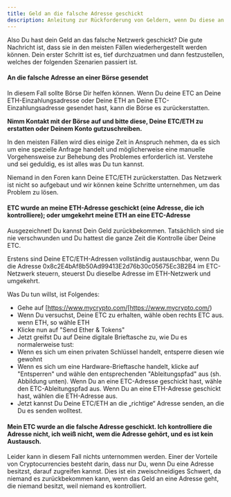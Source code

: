 ```yaml
---
title: Geld an die falsche Adresse geschickt
description: Anleitung zur Rückforderung von Geldern, wenn Du diese an die falsche Adresse sendest
---
```

Also Du hast dein Geld an das falsche Netzwerk geschickt? Die gute Nachricht ist, dass sie in den meisten Fällen wiederhergestellt werden können. Dein erster Schritt ist es, tief durchzuatmen und dann festzustellen, welches der folgenden Szenarien passiert ist.

#### An die falsche Adresse an einer Börse gesendet

In diesem Fall sollte Börse Dir helfen können. Wenn Du deine ETC an Deine ETH-Einzahlungsadresse oder Deine ETH an Deine ETC-Einzahlungsadresse gesendet hast, kann die Börse es zurückerstatten.

**Nimm Kontakt mit der Börse auf und bitte diese, Deine ETC/ETH zu erstatten oder Deinem Konto gutzuschreiben.**

In den meisten Fällen wird dies einige Zeit in Anspruch nehmen, da es sich um eine spezielle Anfrage handelt und möglicherweise eine manuelle Vorgehensweise zur Behebung des Problemes erforderlich ist. Verstehe und sei geduldig, es ist alles was Du tun kannst.

Niemand in den Foren kann Deine ETC/ETH zurückerstatten. Das Netzwerk ist nicht so aufgebaut und wir können keine Schritte unternehmen, um das Problem zu lösen.

#### ETC wurde an meine ETH-Adresse geschickt (eine Adresse, die ich kontrolliere); oder umgekehrt meine ETH an eine ETC-Adresse

Ausgezeichnet! Du kannst Dein Geld zurückbekommen. Tatsächlich sind sie nie verschwunden und Du hattest die ganze Zeit die Kontrolle über Deine ETC.

Erstens sind Deine ETC/ETH-Adressen vollständig austauschbar, wenn Du die Adresse 0x8c2E4bAf8b50Ad99413E2d76b30c05675Ec3B2B4 im ETC-Netzwerk steuern, steuerst Du dieselbe Adresse im ETH-Netzwerk und umgekehrt.

Was Du tun willst, ist Folgendes:

- Gehe auf [https://www.mycrypto.com/[https://www.mycrypto.com/)
- Wenn Du versuchst, Deine ETC zu erhalten, wähle oben rechts ETC aus. wenn ETH, so wähle ETH
- Klicke nun auf "Send Ether & Tokens"
- Jetzt greifst Du auf Deine digitale Brieftasche zu, wie Du es normalerweise tust:
- Wenn es sich um einen privaten Schlüssel handelt, entsperre diesen wie gewohnt
- Wenn es sich um eine Hardware-Brieftasche handelt, klicke auf "Entsperren" und wähle den entsprechenden "Ableitungspfad" aus (sh. Abbildung unten). Wenn Du an eine ETC-Adresse geschickt hast, wähle den ETC-Ableitungspfad aus. Wenn Du an eine ETH-Adresse geschickt hast, wählen die ETH-Adresse aus.
- Jetzt kannst Du Deine ETC/ETH an die „richtige“ Adresse senden, an die Du es senden wolltest.

#### Mein ETC wurde an die falsche Adresse geschickt. Ich kontrolliere die Adresse nicht, ich weiß nicht, wem die Adresse gehört, und es ist kein Austausch.

Leider kann in diesem Fall nichts unternommen werden. Einer der Vorteile von Cryptocurrencies besteht darin, dass nur Du, wenn Du eine Adresse besitzst, darauf zugreifen kannst. Dies ist ein zweischneidiges Schwert, da niemand es zurückbekommen kann, wenn das Geld an eine Adresse geht, die niemand besitzt, weil niemand es kontrolliert.